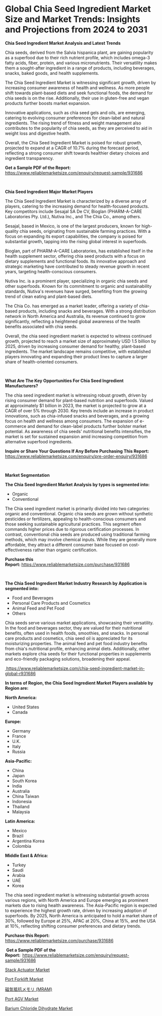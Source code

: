 <p><h1>Global Chia Seed Ingredient Market Size and Market Trends: Insights and Projections from 2024 to 2031</h1></p><p><strong>Chia Seed Ingredient Market Analysis and Latest Trends</strong></p>
<p><p>Chia seeds, derived from the Salvia hispanica plant, are gaining popularity as a superfood due to their rich nutrient profile, which includes omega-3 fatty acids, fiber, protein, and various micronutrients. Their versatility makes them a sought-after ingredient in a range of products, including beverages, snacks, baked goods, and health supplements. </p><p>The Chia Seed Ingredient Market is witnessing significant growth, driven by increasing consumer awareness of health and wellness. As more people shift towards plant-based diets and seek functional foods, the demand for chia seeds is on the rise. Additionally, their use in gluten-free and vegan products further boosts market expansion.</p><p>Innovative applications, such as chia seed gels and oils, are emerging, catering to evolving consumer preferences for clean-label and natural ingredients. The rising trend of fitness and weight management also contributes to the popularity of chia seeds, as they are perceived to aid in weight loss and digestive health.</p><p>Overall, the Chia Seed Ingredient Market is poised for robust growth, projected to expand at a CAGR of 10.7% during the forecast period, reflecting a strong consumer shift towards healthier dietary choices and ingredient transparency.</p></p>
<p><strong>Get a Sample PDF of the Report:&nbsp;</strong> <a href="https://www.reliablemarketsize.com/enquiry/request-sample/931686">https://www.reliablemarketsize.com/enquiry/request-sample/931686</a></p>
<p>&nbsp;</p>
<p><strong>Chia Seed Ingredient Major Market Players</strong></p>
<p><p>The Chia Seed Ingredient Market is characterized by a diverse array of players, catering to the increasing demand for health-focused products. Key competitors include Sesajal SA De CV, Bioglan (PHARM-A-CARE Laboratories Pty. Ltd.), Nutiva Inc., and The Chia Co., among others.</p><p>Sesajal, based in Mexico, is one of the largest producers, known for high-quality chia seeds, originating from sustainable farming practices. With a focus on expanding its export capabilities, the company is poised for substantial growth, tapping into the rising global interest in superfoods.</p><p>Bioglan, part of PHARM-A-CARE Laboratories, has established itself in the health supplement sector, offering chia seed products with a focus on dietary supplements and functional foods. Its innovative approach and strategic marketing have contributed to steady revenue growth in recent years, targeting health-conscious consumers.</p><p>Nutiva Inc. is a prominent player, specializing in organic chia seeds and other superfoods. Known for its commitment to organic and sustainability standards, Nutiva's revenues have surged, benefiting from the growing trend of clean eating and plant-based diets.</p><p>The Chia Co. has emerged as a market leader, offering a variety of chia-based products, including snacks and beverages. With a strong distribution network in North America and Australia, its revenue continued to grow significantly, reflecting a heightened global awareness of the health benefits associated with chia seeds.</p><p>Overall, the chia seed ingredient market is expected to witness continued growth, projected to reach a market size of approximately USD 1.5 billion by 2025, driven by increasing consumer demand for healthy, plant-based ingredients. The market landscape remains competitive, with established players innovating and expanding their product lines to capture a larger share of health-oriented consumers.</p></p>
<p>&nbsp;</p>
<p><strong>What Are The Key Opportunities For Chia Seed Ingredient Manufacturers?</strong></p>
<p><p>The chia seed ingredient market is witnessing robust growth, driven by rising consumer demand for plant-based nutrition and superfoods. Valued at approximately $1 billion in 2023, the market is projected to grow at a CAGR of over 5% through 2030. Key trends include an increase in product innovations, such as chia-infused snacks and beverages, and a growing focus on health and wellness among consumers. The expansion of e-commerce and demand for clean-label products further bolster market potential. As awareness of chia seeds' nutritional benefits intensifies, the market is set for sustained expansion amid increasing competition from alternative superfood ingredients.</p></p>
<p><strong>Inquire or Share Your Questions If Any Before Purchasing This Report:</strong> <a href="https://www.reliablemarketsize.com/enquiry/pre-order-enquiry/931686">https://www.reliablemarketsize.com/enquiry/pre-order-enquiry/931686</a></p>
<p>&nbsp;</p>
<p><strong>Market Segmentation</strong></p>
<p><strong>The Chia Seed Ingredient Market Analysis by types is segmented into:</strong></p>
<p><ul><li>Organic</li><li>Conventional</li></ul></p>
<p><p>The Chia seed ingredient market is primarily divided into two categories: organic and conventional. Organic chia seeds are grown without synthetic pesticides or fertilizers, appealing to health-conscious consumers and those seeking sustainable agricultural practices. This segment often commands higher prices due to rigorous certification processes. In contrast, conventional chia seeds are produced using traditional farming methods, which may involve chemical inputs. While they are generally more affordable, they attract a different consumer base focused on cost-effectiveness rather than organic certification.</p></p>
<p><strong>Purchase this Report:&nbsp;</strong><a href="https://www.reliablemarketsize.com/purchase/931686">https://www.reliablemarketsize.com/purchase/931686</a></p>
<p>&nbsp;</p>
<p><strong>The Chia Seed Ingredient Market Industry Research by Application is segmented into:</strong></p>
<p><ul><li>Food and Beverages</li><li>Personal Care Products and Cosmetics</li><li>Animal Feed and Pet Food</li><li>Others</li></ul></p>
<p><p>Chia seeds serve various market applications, showcasing their versatility. In the food and beverages sector, they are valued for their nutritional benefits, often used in health foods, smoothies, and snacks. In personal care products and cosmetics, chia seed oil is appreciated for its moisturizing properties. The animal feed and pet food industry benefits from chia's nutritional profile, enhancing animal diets. Additionally, other markets explore chia seeds for their functional properties in supplements and eco-friendly packaging solutions, broadening their appeal.</p></p>
<p><a href="https://www.reliablemarketsize.com/chia-seed-ingredient-market-in-global-r931686">&nbsp;https://www.reliablemarketsize.com/chia-seed-ingredient-market-in-global-r931686</a></p>
<p><strong>In terms of Region, the Chia Seed Ingredient Market Players available by Region are:</strong></p>
<p>
    <p> <strong> North America: </strong>
        <ul>
            <li>United States</li>
            <li>Canada</li>
        </ul>
        </p> 
    <p> <strong> Europe: </strong>
        <ul>
            <li>Germany</li>
            <li>France</li>
            <li>U.K.</li>
            <li>Italy</li>
            <li>Russia</li>
        </ul>
        </p> 
    <p> <strong> Asia-Pacific: </strong>
        <ul>
            <li>China</li>
            <li>Japan</li>
            <li>South Korea</li>
            <li>India</li>
            <li>Australia</li>
            <li>China Taiwan</li>
            <li>Indonesia</li>
            <li>Thailand</li>
            <li>Malaysia</li>
        </ul>
        </p> 
    <p> <strong> Latin America: </strong>
        <ul>
            <li>Mexico</li>
            <li>Brazil</li>
            <li>Argentina Korea</li>
            <li>Colombia</li>
        </ul>
        </p> 
    <p> <strong> Middle East & Africa: </strong>
        <ul>
            <li>Turkey</li>
            <li>Saudi</li>
            <li>Arabia</li>
            <li>UAE</li>
            <li>Korea</li>
        </ul>
    </p>
    </p>
<p><p>The chia seed ingredient market is witnessing substantial growth across various regions, with North America and Europe emerging as prominent markets due to rising health awareness. The Asia-Pacific region is expected to experience the highest growth rate, driven by increasing adoption of superfoods. By 2025, North America is anticipated to hold a market share of 30%, followed by Europe at 25%, APAC at 20%, China at 15%, and the USA at 10%, reflecting shifting consumer preferences and dietary trends.</p></p>
<p><strong>Purchase this Report: </strong><a href="https://www.reliablemarketsize.com/purchase/931686">https://www.reliablemarketsize.com/purchase/931686</a></p>
<p>&nbsp;<strong>Get a Sample PDF of the Report:&nbsp;&nbsp;</strong><a href="https://www.reliablemarketsize.com/enquiry/request-sample/931686">https://www.reliablemarketsize.com/enquiry/request-sample/931686</a></p>
<p><strong></strong></p>
<p><p><a href="https://www.linkedin.com/pulse/future-innovation-global-stack-actuator-market-growth-98lrc?trackingId=8pmuUtstSEeIczVgb3T%2F6A%3D%3D">Stack Actuator Market</a></p><p><a href="https://medium.com/@graceturner587/the-market-for-port-forklift-market-is-examined-in-this-report-along-with-the-factors-that-are-adfb2b421a9a">Port Forklift Market</a></p><p><a href="https://medium.com/@lonnierami89675202/%E4%BB%A5%E4%B8%8B%E3%81%AE%E6%96%87%E3%82%92%E6%97%A5%E6%9C%AC%E8%AA%9E%E3%81%AB%E7%BF%BB%E8%A8%B3%E3%81%97%E3%81%BE%E3%81%99-c337f76fddce?postPublishedType=initial">磁気抵抗メモリ (MRAM)</a></p><p><a href="https://medium.com/@graceturner587/the-global-port-agv-market-identifies-drivers-restraints-opportunities-and-trends-impacting-69e973fdb41c?postPublishedType=initial">Port AGV Market</a></p><p><a href="https://issuu.com/reportprime-2/docs/barium-chloride-dihydrate-market-si_2ef5ded7a3cb58">Barium Chloride Dihydrate Market</a></p></p>